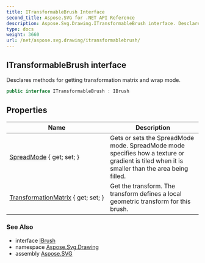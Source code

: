 ```yaml
---
title: ITransformableBrush Interface
second_title: Aspose.SVG for .NET API Reference
description: Aspose.Svg.Drawing.ITransformableBrush interface. Desclares methods for getting transformation matrix and wrap mode
type: docs
weight: 3660
url: /net/aspose.svg.drawing/itransformablebrush/
---
```

## ITransformableBrush interface

Desclares methods for getting transformation matrix and wrap mode.

```csharp
public interface ITransformableBrush : IBrush
```

## Properties

| Name | Description |
| --- | --- |
| [SpreadMode](../../aspose.svg.drawing/itransformablebrush/spreadmode/) { get; set; } | Gets or sets the SpreadMode mode. SpreadMode mode specifies how a texture or gradient is tiled when it is smaller than the area being filled. |
| [TransformationMatrix](../../aspose.svg.drawing/itransformablebrush/transformationmatrix/) { get; set; } | Get the transform. The transform defines a local geometric transform for this brush. |

### See Also

* interface [IBrush](../ibrush/)
* namespace [Aspose.Svg.Drawing](../../aspose.svg.drawing/)
* assembly [Aspose.SVG](../../)

